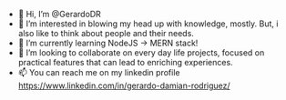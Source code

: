 - 👋 Hi, I’m @GerardoDR
- 👀 I’m interested in blowing my head up with knowledge, mostly. But, i also like to think about people and their needs.
- 🌱 I’m currently learning NodeJS -> MERN stack!
- 💞️ I’m looking to collaborate on every day life projects, focused on practical features that can lead to enriching experiences.
- 📫 You can reach me on my linkedin profile https://www.linkedin.com/in/gerardo-damian-rodriguez/

<!---
GerardoDR/GerardoDR is a ✨ special ✨ repository because its `README.md` (this file) appears on your GitHub profile.
You can click the Preview link to take a look at your changes.
--->
